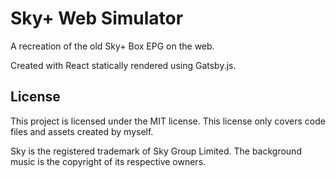 # Sky+ Web Simulator

A recreation of the old Sky+ Box EPG on the web.

Created with React statically rendered using Gatsby.js.

## License

This project is licensed under the MIT license. This license only covers code files and assets created by myself.

Sky is the registered trademark of Sky Group Limited. The background music is the copyright of its respective owners.
